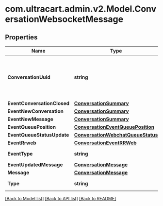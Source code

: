 # com.ultracart.admin.v2.Model.ConversationWebsocketMessage
## Properties

Name | Type | Description | Notes
------------ | ------------- | ------------- | -------------
**ConversationUuid** | **string** | Conversation UUID if the websocket message is tied to a specific conversation | [optional] 
**EventConversationClosed** | [**ConversationSummary**](ConversationSummary.md) |  | [optional] 
**EventNewConversation** | [**ConversationSummary**](ConversationSummary.md) |  | [optional] 
**EventNewMessage** | [**ConversationSummary**](ConversationSummary.md) |  | [optional] 
**EventQueuePosition** | [**ConversationEventQueuePosition**](ConversationEventQueuePosition.md) |  | [optional] 
**EventQueueStatusUpdate** | [**ConversationWebchatQueueStatus**](ConversationWebchatQueueStatus.md) |  | [optional] 
**EventRrweb** | [**ConversationEventRRWeb**](ConversationEventRRWeb.md) |  | [optional] 
**EventType** | **string** | Type of event | [optional] 
**EventUpdatedMessage** | [**ConversationMessage**](ConversationMessage.md) |  | [optional] 
**Message** | [**ConversationMessage**](ConversationMessage.md) |  | [optional] 
**Type** | **string** | Type of message | [optional] 


[[Back to Model list]](../README.md#documentation-for-models) [[Back to API list]](../README.md#documentation-for-api-endpoints) [[Back to README]](../README.md)

